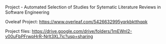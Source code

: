 Project - Automated Selection of Studies for Sytematic Literature Reviews in Software Engineering 


Oveleaf Project: https://www.overleaf.com/5426632995yqrkbktthqpk

Project files: https://drive.google.com/drive/folders/1mEWnl2-v00uFbPFrwpHrR-Nrlt3XL7ic?usp=sharing
